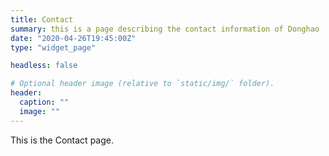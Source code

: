 ```yaml
---
title: Contact
summary: this is a page describing the contact information of Donghao
date: "2020-04-26T19:45:00Z"
type: "widget_page"

headless: false

# Optional header image (relative to `static/img/` folder).
header:
  caption: ""
  image: ""
---
```


This is the Contact page.
